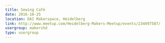 ```yaml
---
title: Sewing Café
date: 2016-10-25
location: DAI Makerspace, Heidelberg
link: http://www.meetup.com/Heidelberg-Makers-Meetup/events/234897587/
usergroup: makershd
type: usergroup
---
```

